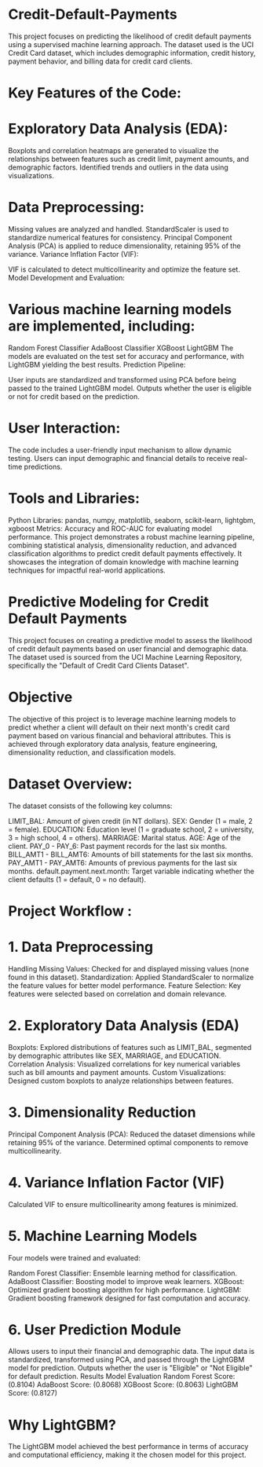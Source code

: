 # Credit-Default-Payments

This project focuses on predicting the likelihood of credit default payments using a supervised machine learning approach. The dataset used is the UCI Credit Card dataset, which includes demographic information, credit history, payment behavior, and billing data for credit card clients.

# Key Features of the Code:
# Exploratory Data Analysis (EDA):

Boxplots and correlation heatmaps are generated to visualize the relationships between features such as credit limit, payment amounts, and demographic factors.
Identified trends and outliers in the data using visualizations.
# Data Preprocessing:

Missing values are analyzed and handled.
StandardScaler is used to standardize numerical features for consistency.
Principal Component Analysis (PCA) is applied to reduce dimensionality, retaining 95% of the variance.
Variance Inflation Factor (VIF):

VIF is calculated to detect multicollinearity and optimize the feature set.
Model Development and Evaluation:

# Various machine learning models are implemented, including:
Random Forest Classifier
AdaBoost Classifier
XGBoost
LightGBM
The models are evaluated on the test set for accuracy and performance, with LightGBM yielding the best results.
Prediction Pipeline:

User inputs are standardized and transformed using PCA before being passed to the trained LightGBM model.
Outputs whether the user is eligible or not for credit based on the prediction.
# User Interaction:
The code includes a user-friendly input mechanism to allow dynamic testing. Users can input demographic and financial details to receive real-time predictions.

# Tools and Libraries:
Python Libraries: pandas, numpy, matplotlib, seaborn, scikit-learn, lightgbm, xgboost
Metrics: Accuracy and ROC-AUC for evaluating model performance.
This project demonstrates a robust machine learning pipeline, combining statistical analysis, dimensionality reduction, and advanced classification algorithms to predict credit default payments effectively. It showcases the integration of domain knowledge with machine learning techniques for impactful real-world applications.


# Predictive Modeling for Credit Default Payments
This project focuses on creating a predictive model to assess the likelihood of credit default payments based on user financial and demographic data. The dataset used is sourced from the UCI Machine Learning Repository, specifically the "Default of Credit Card Clients Dataset".

# Objective
The objective of this project is to leverage machine learning models to predict whether a client will default on their next month's credit card payment based on various financial and behavioral attributes. This is achieved through exploratory data analysis, feature engineering, dimensionality reduction, and classification models.


# Dataset Overview:
The dataset consists of the following key columns:

LIMIT_BAL: Amount of given credit (in NT dollars).
SEX: Gender (1 = male, 2 = female).
EDUCATION: Education level (1 = graduate school, 2 = university, 3 = high school, 4 = others).
MARRIAGE: Marital status.
AGE: Age of the client.
PAY_0 - PAY_6: Past payment records for the last six months.
BILL_AMT1 - BILL_AMT6: Amounts of bill statements for the last six months.
PAY_AMT1 - PAY_AMT6: Amounts of previous payments for the last six months.
default.payment.next.month: Target variable indicating whether the client defaults (1 = default, 0 = no default).
# Project Workflow :
# 1. Data Preprocessing
Handling Missing Values: Checked for and displayed missing values (none found in this dataset).
Standardization: Applied StandardScaler to normalize the feature values for better model performance.
Feature Selection: Key features were selected based on correlation and domain relevance.
# 2. Exploratory Data Analysis (EDA)
Boxplots: Explored distributions of features such as LIMIT_BAL, segmented by demographic attributes like SEX, MARRIAGE, and EDUCATION.
Correlation Analysis: Visualized correlations for key numerical variables such as bill amounts and payment amounts.
Custom Visualizations: Designed custom boxplots to analyze relationships between features.
# 3. Dimensionality Reduction
Principal Component Analysis (PCA):
Reduced the dataset dimensions while retaining 95% of the variance.
Determined optimal components to remove multicollinearity.
# 4. Variance Inflation Factor (VIF)
Calculated VIF to ensure multicollinearity among features is minimized.
# 5. Machine Learning Models
Four models were trained and evaluated:

Random Forest Classifier: Ensemble learning method for classification.
AdaBoost Classifier: Boosting model to improve weak learners.
XGBoost: Optimized gradient boosting algorithm for high performance.
LightGBM: Gradient boosting framework designed for fast computation and accuracy.
# 6. User Prediction Module
Allows users to input their financial and demographic data.
The input data is standardized, transformed using PCA, and passed through the LightGBM model for prediction.
Outputs whether the user is "Eligible" or "Not Eligible" for default prediction.
Results
Model Evaluation
Random Forest Score: (0.8104)
AdaBoost Score: (0.8068)
XGBoost Score: (0.8063)
LightGBM Score: (0.8127)
# Why LightGBM?
The LightGBM model achieved the best performance in terms of accuracy and computational efficiency, making it the chosen model for this project.
